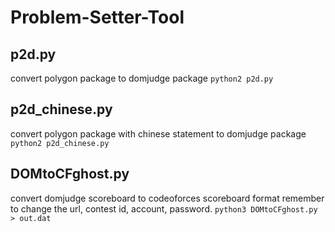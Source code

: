# Problem-Setter-Tool

## p2d.py
convert polygon package to domjudge package
```python2 p2d.py```

## p2d_chinese.py
convert polygon package with chinese statement to domjudge package
```python2 p2d_chinese.py```

## DOMtoCFghost.py
convert domjudge scoreboard to codeoforces scoreboard format
remember to change the url, contest id, account, password.
```python3 DOMtoCFghost.py > out.dat```